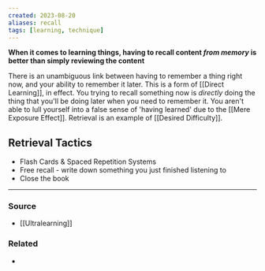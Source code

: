 ```yaml
---
created: 2023-08-20
aliases: recall
tags: [learning, technique]
---
```

**When it comes to learning things, having to recall content *from memory* is better than simply reviewing the content**

There is an unambiguous link between having to remember a thing right now, and your ability to remember it later. This is a form of [[Direct Learning]], in effect. You trying to recall something now is *directly* doing the thing that you'll be doing later when you need to remember it. You aren't able to lull yourself into a false sense of 'having learned' due to the [[Mere Exposure Effect]]. Retrieval is an example of [[Desired Difficulty]].

## Retrieval Tactics
- Flash Cards & Spaced Repetition Systems
- Free recall - write down something you just finished listening to
- Close the book

---
### Source
- [[Ultralearning]]

### Related
- 
 